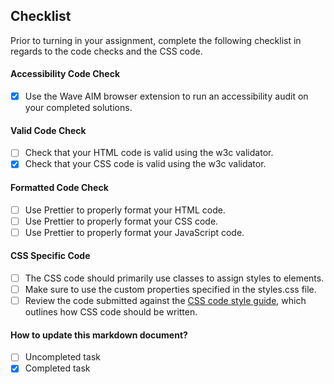 ## Checklist

Prior to turning in your assignment, complete the following checklist in regards to the code checks and the CSS code.

#### Accessibility Code Check

- [x] Use the Wave AIM browser extension to run an accessibility audit on your completed solutions.

#### Valid Code Check

- [ ] Check that your HTML code is valid using the w3c validator.
- [x] Check that your CSS code is valid using the w3c validator.

#### Formatted Code Check

- [ ] Use Prettier to properly format your HTML code.
- [ ] Use Prettier to properly format your CSS code.
- [ ] Use Prettier to properly format your JavaScript code.

#### CSS Specific Code

- [ ] The CSS code should primarily use classes to assign styles to elements.
- [ ] Make sure to use the custom properties specified in the styles.css file.
- [ ] Review the code submitted against the [CSS code style guide](https://github.com/airbnb/css#css), which outlines how CSS code should be written.

#### How to update this markdown document?

- [ ] Uncompleted task
- [x] Completed task
